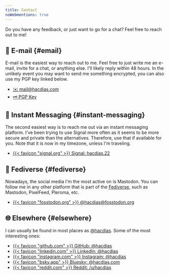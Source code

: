 ```yaml
---
title: Contact
noWebmentions: true
---
```


Do you have any feedback, or just want to go for a chat? Feel free to reach out to me!

<!--more-->

## 📧 E-mail {#email}

E-mail is the easiest way to reach out to me. Feel free to just write me an e-mail, invite for a chat, or anything else. I'll likely reply within 48 hours. In the unlikely event you may want to send me something encrypted, you can also use my PGP key linked below.

<div class='terms'>

- [✉️ mail@hacdias.com](mailto:mail@hacdias.com)
- [🗝 PGP Key](/pubkey.asc)

</div>

## 💬 Instant Messaging {#instant-messaging}

The second easiest way is to reach me out via an instant messaging platform. I've been trying to use Signal more often as it seems to be more secure and private than the alternatives. Therefore, use that if available for you. <span class='dn' id='timezone-note'>Note that it is now <time></time> in my timezone, unless I'm traveling.</span>

<div class='terms'>

- [{{< favicon "signal.org" >}} Signal: hacdias.22](https://signal.me/#eu/3hipC8LRH2b1TEsjWGQzg0QoXDV2cuf6yJjSWWlPHOVIoXvwoPJPR6hFbOYLy1II)

<!-- - [{{< favicon "telegram.org" >}} Telegram: @hacdias](https://t.me/hacdias) -->

</div>

## 🐘 Fediverse {#fediverse}

Nowadays, the social media I'm the most active on is Mastodon. You can follow me in any other platform that is part of the [Fediverse](https://en.wikipedia.org/wiki/Fediverse), such as Mastodon, PixelFeed, Pleroma, etc.

<div class='terms'>

- [{{< favicon "fosstodon.org" >}} @hacdias@fosstodon.org](https://fosstodon.org/@hacdias)

</div>


## 🌐 Elsewhere {#elsewhere}

I can usually be found in most places as [@hacdias](/about/#handle). Some of the most interesting ones:

<div class='terms'>

- [{{< favicon "github.com" >}} GitHub: @hacdias](https://github.com/hacdias)
- [{{< favicon "linkedin.com" >}} LinkedIn: @hacdias](https://linkedin.com/in/hacdias)
- [{{< favicon "instagram.com" >}} Instagram: @hacdias](https://instagram.com/hacdias)
- [{{< favicon "bsky.app" >}} Bluesky: @hacdias.com](https://bsky.app/profile/hacdias.com)
- [{{< favicon "reddit.com" >}} Reddit: /u/hacdias](https://reddit.com/u/hacdias)

<!---  
- [{{< favicon "discord.com" >}} Discord: @hacdias](https://discord.com/users/hacdias)
- [{{< favicon "twitter.com" >}} X: @hacdias](https://twitter.com/hacdias) -->

</div>

<script>
const span = document.getElementById('timezone-note')
const time = span.querySelector('time')

const formatter = new Intl.DateTimeFormat('en-GB', {
  hour: '2-digit',
  minute: '2-digit',
  timeZone: 'Europe/Amsterdam',
})

const updateDate = () => {
  const formattedDate = formatter.format(new Date())
  time.innerText = formattedDate
}

updateDate()
span.classList.remove('dn')
setTimeout(() => {
  updateDate()
  setInterval(updateDate, 60 * 1000)
}, (60 - new Date().getSeconds()) * 1000)
</script>
